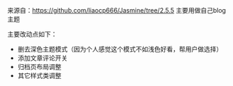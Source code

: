 来源自：https://github.com/liaocp666/Jasmine/tree/2.5.5
主要用做自己blog主题

主要改动点如下：
* 删去深色主题模式（因为个人感觉这个模式不如浅色好看，帮用户做选择）
* 添加文章评论开关
* 归档页布局调整
* 其它样式类调整